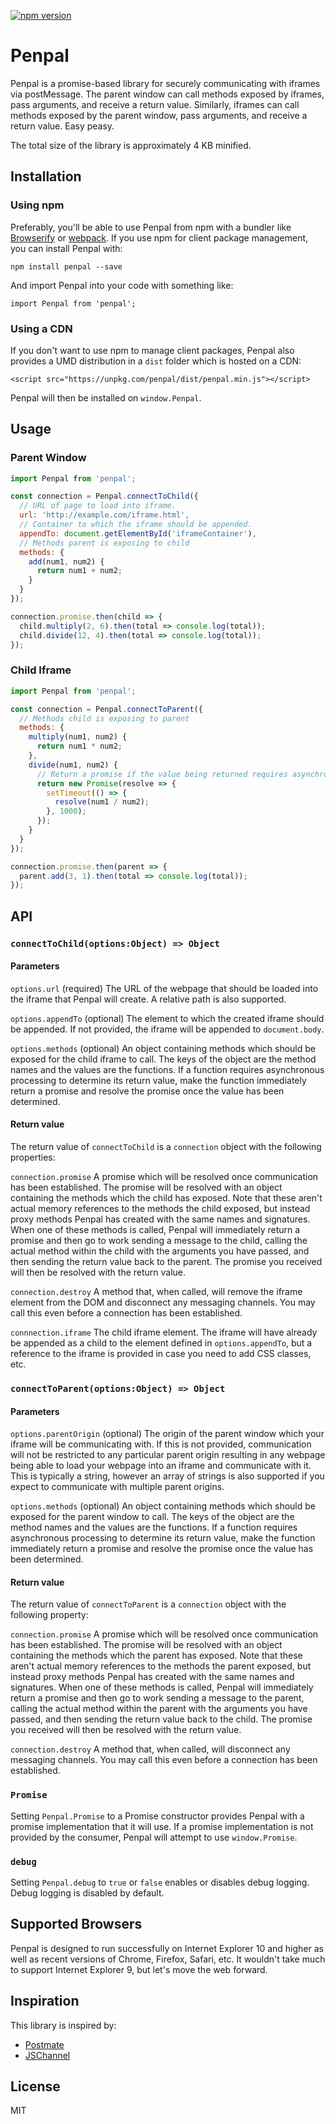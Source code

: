 [![npm version](https://badge.fury.io/js/penpal.svg)](https://badge.fury.io/js/penpal)

# Penpal

Penpal is a promise-based library for securely communicating with iframes via postMessage. The parent window can call methods exposed by iframes, pass arguments, and receive a return value. Similarly, iframes can call methods exposed by the parent window, pass arguments, and receive a return value. Easy peasy.

The total size of the library is approximately 4 KB minified.

## Installation

### Using npm

Preferably, you'll be able to use Penpal from npm with a bundler like [Browserify](http://browserify.org/) or [webpack](https://webpack.github.io/). If you use npm for client package management, you can install Penpal with:

`npm install penpal --save`

And import Penpal into your code with something like:

`import Penpal from 'penpal';`

### Using a CDN

If you don't want to use npm to manage client packages, Penpal also provides a UMD distribution in a `dist` folder which is hosted on a CDN:

`<script src="https://unpkg.com/penpal/dist/penpal.min.js"></script>`

Penpal will then be installed on `window.Penpal`.

## Usage

### Parent Window

```javascript
import Penpal from 'penpal';

const connection = Penpal.connectToChild({
  // URL of page to load into iframe.
  url: 'http://example.com/iframe.html',
  // Container to which the iframe should be appended.
  appendTo: document.getElementById('iframeContainer'),
  // Methods parent is exposing to child
  methods: {
    add(num1, num2) {
      return num1 + num2;
    }
  }
});

connection.promise.then(child => {
  child.multiply(2, 6).then(total => console.log(total));
  child.divide(12, 4).then(total => console.log(total));
});
```

### Child Iframe

```javascript
import Penpal from 'penpal';

const connection = Penpal.connectToParent({
  // Methods child is exposing to parent
  methods: {
    multiply(num1, num2) {
      return num1 * num2;
    },
    divide(num1, num2) {
      // Return a promise if the value being returned requires asynchronous processing.
      return new Promise(resolve => {
        setTimeout(() => {
          resolve(num1 / num2);
        }, 1000);
      });
    }
  }
});

connection.promise.then(parent => {
  parent.add(3, 1).then(total => console.log(total));
});
```

## API

### `connectToChild(options:Object) => Object`

#### Parameters

`options.url` (required) The URL of the webpage that should be loaded into the iframe that Penpal will create. A relative path is also supported.

`options.appendTo` (optional) The element to which the created iframe should be appended. If not provided, the iframe will be appended to `document.body`.

`options.methods` (optional) An object containing methods which should be exposed for the child iframe to call. The keys of the object are the method names and the values are the functions. If a function requires asynchronous processing to determine its return value, make the function immediately return a promise and resolve the promise once the value has been determined.

#### Return value

The return value of `connectToChild` is a `connection` object with the following properties:

`connection.promise` A promise which will be resolved once communication has been established. The promise will be resolved with an object containing the methods which the child has exposed. Note that these aren't actual memory references to the methods the child exposed, but instead proxy methods Penpal has created with the same names and signatures. When one of these methods is called, Penpal will immediately return a promise and then go to work sending a message to the child, calling the actual method within the child with the arguments you have passed, and then sending the return value back to the parent. The promise you received will then be resolved with the return value.

`connection.destroy` A method that, when called, will remove the iframe element from the DOM and disconnect any messaging channels. You may call this even before a connection has been established.

`connnection.iframe` The child iframe element. The iframe will have already be appended as a child to the element defined in `options.appendTo`, but a reference to the iframe is provided in case you need to add CSS classes, etc.

### `connectToParent(options:Object) => Object`

#### Parameters

`options.parentOrigin` (optional) The origin of the parent window which your iframe will be communicating with. If this is not provided, communication will not be restricted to any particular parent origin resulting in any webpage being able to load your webpage into an iframe and communicate with it. This is typically a string, however an array of strings is also supported if you expect to communicate with multiple parent origins.

`options.methods` (optional) An object containing methods which should be exposed for the parent window to call. The keys of the object are the method names and the values are the functions. If a function requires asynchronous processing to determine its return value, make the function immediately return a promise and resolve the promise once the value has been determined.

#### Return value

The return value of `connectToParent` is a `connection` object with the following property:

`connection.promise` A promise which will be resolved once communication has been established. The promise will be resolved with an object containing the methods which the parent has exposed. Note that these aren't actual memory references to the methods the parent exposed, but instead proxy methods Penpal has created with the same names and signatures. When one of these methods is called, Penpal will immediately return a promise and then go to work sending a message to the parent, calling the actual method within the parent with the arguments you have passed, and then sending the return value back to the child. The promise you received will then be resolved with the return value.

`connection.destroy` A method that, when called, will disconnect any messaging channels. You may call this even before a connection has been established.

### `Promise`

Setting `Penpal.Promise` to a Promise constructor provides Penpal with a promise implementation that it will use. If a promise implementation is not provided by the consumer, Penpal will attempt to use `window.Promise`.

### `debug`

Setting `Penpal.debug` to `true` or `false` enables or disables debug logging. Debug logging is disabled by default.

## Supported Browsers

Penpal is designed to run successfully on Internet Explorer 10 and higher as well as recent versions of Chrome, Firefox, Safari, etc. It wouldn't take much to support Internet Explorer 9, but let's move the web forward.

## Inspiration

This library is inspired by:

* [Postmate](https://github.com/dollarshaveclub/postmate)
* [JSChannel](https://github.com/mozilla/jschannel)

## License

MIT
